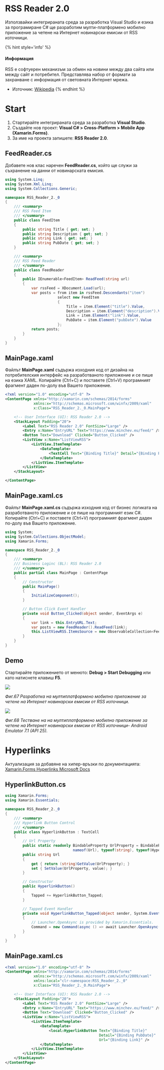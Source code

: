 # RSS Reader 2.0

Използвайки интегрираната среда за разработка Visual Studio и езика за програмиране C\# ще разработим мулти-платформено мобилно приложение за четене на Интернет новинарски емисии от RSS източници.

{% hint style='info' %}
#### Информация
RSS е софтуерен механизъм за обмен на новини между два сайта или между сайт и потребител. Представлява набор от формати за захранване с информация от световната Интернет мрежа.
- Източник: [Wikipedia](https://en.wikipedia.org/wiki/RSS)
{% endhint %}

# Start

1. Стартирайте интегрираната среда за разработка **Visual Studio**.
2. Създайте нов проект:  **Visual C\# &gt; Cross-Platform &gt; Mobile App \(Xamarin.Forms\)**.
3. За име на проекта запишете: **RSS Reader 2.0**.

## FeedReader.cs

Добавете нов клас наречен **FeedReader.cs**, който ще служи за съхранение на данни от новинарската емисия.

```csharp
using System.Linq;
using System.Xml.Linq;
using System.Collections.Generic;

namespace RSS_Reader_2._0
{
    /// <summary>
    /// RSS Feed Item
    /// </summary>
    public class FeedItem
    {
        public string Title { get; set; }
        public string Description { get; set; }
        public string Link { get; set; }
        public string PubDate { get; set; }
    }

    /// <summary>
    /// RSS Feed Reader
    /// </summary>
    public class FeedReader
    {
        public IEnumerable<FeedItem> ReadFeed(string url)
        {
            var rssFeed = XDocument.Load(url);
            var posts = from item in rssFeed.Descendants("item")
                        select new FeedItem
                        {
                            Title = item.Element("title").Value,
                            Description = item.Element("description").Value,
                            Link = item.Element("link").Value,
                            PubDate = item.Element("pubDate").Value
                        };
            return posts;
        }
    }
}
```

## MainPage.xaml

Файлът **MainPage.xaml** съдържа изходния код от дизайна на потребителския интерфейс на разработваното приложение и се пише на езика XAML. Копирайте \(Ctrl+C\) и поставете \(Ctrl+V\) програмният фрагмент даден по-долу във Вашето приложение.

```xml
<?xml version="1.0" encoding="utf-8" ?>
<ContentPage xmlns="http://xamarin.com/schemas/2014/forms"
             xmlns:x="http://schemas.microsoft.com/winfx/2009/xaml"
             x:Class="RSS_Reader_2._0.MainPage">

    <!-- User Interface (UI): RSS Reader 2.0 -->
    <StackLayout Padding="20">
        <Label Text="RSS Reader 2.0" FontSize="Large" />
        <Entry x:Name="EntryURL" Text="https://www.minchev.eu/feed/" />
        <Button Text="Download" Clicked="Button_Clicked" />
        <ListView x:Name="ListViewRSS">
            <ListView.ItemTemplate>
                <DataTemplate>
                    <TextCell Text="{Binding Title}" Detail="{Binding PubDate}" />
                </DataTemplate>
            </ListView.ItemTemplate>
        </ListView>
    </StackLayout>

</ContentPage>
```

## MainPage.xaml.cs

Файлът **MainPage.xaml.cs** съдържа изходния код от бизнес логиката на разработваното приложение и се пише на програмният език C\#. Копирайте \(Ctrl+C\) и поставете \(Ctrl+V\) програмният фрагмент даден по-долу във Вашето приложение.

```csharp
using System;
using System.Collections.ObjectModel;
using Xamarin.Forms;

namespace RSS_Reader_2._0
{
    /// <summary>
    /// Business Loginc (BL): RSS Reader 2.0
    /// </summary>
    public partial class MainPage : ContentPage
    {
        // Constructor
        public MainPage()
        {
            InitializeComponent();
        }

        // Button Click Event Handler
        private void Button_Clicked(object sender, EventArgs e)
        {
            var link = this.EntryURL.Text;
            var posts = new FeedReader().ReadFeed(link);
            this.ListViewRSS.ItemsSource = new ObservableCollection<FeedItem>(posts);
        }
    }
}
```

## Demo

Стартирайте приложението от менюто: **Debug &gt; Start Debugging** или като натиснете клавиш **F5**.

![](/images/67.png)

_Фиг.67 Разработка на мултиплатформено мобилно приложение за четене на Интернет новинарски емисии от RSS източници._

![](/images/68.png)

_Фиг.68 Тестване на на мултиплатформено мобилно приложение за четене на Интернет новинарски емисии от RSS източници- Android Emulator 7.1 \(API 25\)._

# Hyperlinks

Актуализация за добавяне на хипер-връзки по документацията: [Xamarin.Forms Hyperlinks Microsoft Docs](https://docs.microsoft.com/en-us/xamarin/xamarin-forms/user-interface/text/label#hyperlinks)

## HyperlinkButton.cs

```cs
using Xamarin.Forms;
using Xamarin.Essentials;

namespace RSS_Reader_2._0
{
    /// <summary>
    /// Hyperlink Button Control
    /// </summary>
    public class HyperlinkButton : TextCell
    {
        // Url Property
        public static readonly BindableProperty UrlProperty = BindableProperty.Create(
                               nameof(Url), typeof(string), typeof(HyperlinkButton), null);
        public string Url
        {
            get { return (string)GetValue(UrlProperty); }
            set { SetValue(UrlProperty, value); }
        }

        // Constructor
        public HyperlinkButton()
        {
            Tapped += HyperlinkButton_Tapped;
        }

        // Tapped Event Handler
        private void HyperlinkButton_Tapped(object sender, System.EventArgs e)
        {
            // Launcher.OpenAsync is provided by Xamarin.Essentials.
            Command = new Command(async () => await Launcher.OpenAsync(Url));
        }
    }
}
```

## MainPage.xaml.cs

```xml
<?xml version="1.0" encoding="utf-8" ?>
<ContentPage xmlns="http://xamarin.com/schemas/2014/forms"
             xmlns:x="http://schemas.microsoft.com/winfx/2009/xaml"
             xmlns:local="clr-namespace:RSS_Reader_2._0"
             x:Class="RSS_Reader_2._0.MainPage">

    <!-- User Interface (UI): RSS Reader 2.0 -->
    <StackLayout Padding="20">
        <Label Text="RSS Reader 2.0" FontSize="Large" />
        <Entry x:Name="EntryURL" Text="https://www.minchev.eu/feed/" />
        <Button Text="Download" Clicked="Button_Clicked" />
        <ListView x:Name="ListViewRSS">
            <ListView.ItemTemplate>
                <DataTemplate>
                    <local:HyperlinkButton Text="{Binding Title}" 
                                           Detail="{Binding PubDate}"
                                           Url="{Binding Link}" />
                </DataTemplate>
            </ListView.ItemTemplate>
        </ListView>
    </StackLayout>
</ContentPage>
```

